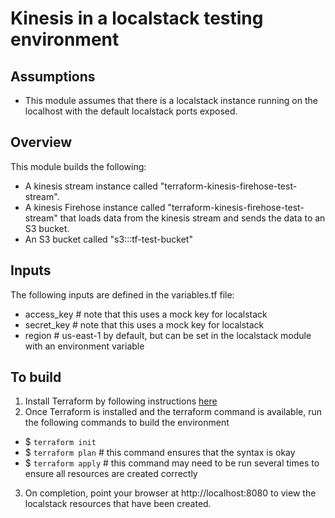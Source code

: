 # Kinesis in a localstack testing environment

## Assumptions
- This module assumes that there is a localstack instance running on the localhost with the default localstack ports exposed.

## Overview
This module builds the following:
- A kinesis stream instance called "terraform-kinesis-firehose-test-stream".
- A kinesis Firehose instance called "terraform-kinesis-firehose-test-stream" that loads data from the kinesis stream and sends the data to an S3 bucket.
- An S3 bucket called "s3:::tf-test-bucket"

## Inputs
The following inputs are defined in the variables.tf file:
- access_key      # note that this uses a mock key for localstack
- secret_key      # note that this uses a mock key for localstack
- region          # us-east-1 by default, but can be set in the localstack module with an environment variable

## To build
1) Install Terraform by following instructions [here](https://learn.hashicorp.com/terraform/getting-started/install.html)
2) Once Terraform is installed and the terraform command is available, run the following commands to build the environment
+ $ `terraform init`
+ $ `terraform plan`  		# this command ensures that the syntax is okay
+ $ `terraform apply`		# this command may need to be run several times to ensure all resources are created correctly
3) On completion, point your browser at http://localhost:8080 to view the localstack resources that have been created.
